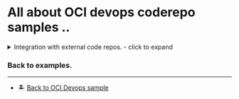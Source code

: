 All about OCI devops coderepo samples ..
=======

<details>
  <summary>Integration with external code repos. - click to expand</summary>

* [Integrate GITHUB.com repo with OCI Devops .](./oci-devops-coderepo-with-github/)
* [Integrate GITLAB.com repo with OCI Devops .](./oci-devops-coderepo-with-gitlab/)

</details>



### Back to examples.
----

- 🏝️ [Back to OCI Devops sample](../README.md)

